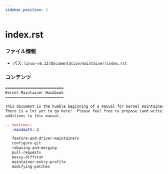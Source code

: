 ```yaml
---
sidebar_position: 3
---
```

# index.rst

### ファイル情報

- パス: `linux-v6.12/Documentation/maintainer/index.rst`

### コンテンツ

```rst
==========================
Kernel Maintainer Handbook
==========================

This document is the humble beginning of a manual for kernel maintainers.
There is a lot yet to go here!  Please feel free to propose (and write)
additions to this manual.

.. toctree::
   :maxdepth: 2

   feature-and-driver-maintainers
   configure-git
   rebasing-and-merging
   pull-requests
   messy-diffstat
   maintainer-entry-profile
   modifying-patches


```
